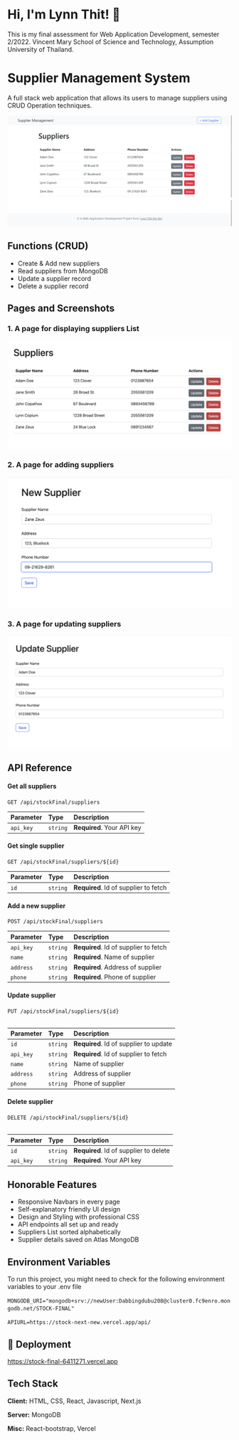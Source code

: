 # Hi, I'm Lynn Thit! 👋

This is my final assessment for Web Application Development, semester 2/2022. Vincent Mary School of Science and Technology, Assumption University of Thailand.

# Supplier Management System

A full stack web application that allows its users to manage suppliers using CRUD Operation techniques.

![App Screenshot](https://github.com/LynnT-2003/stock-final-6411271/blob/main/screenshots/image.png?raw=true)

## Functions (CRUD)

- Create & Add new suppliers
- Read suppliers from MongoDB
- Update a supplier record
- Delete a supplier record

## Pages and Screenshots

### 1. A page for displaying suppliers List

![App Screenshot](https://github.com/LynnT-2003/stock-final-6411271/blob/main/screenshots/Screenshot_2566-03-19_at_03.41.04.png?raw=true)

### 2. A page for adding suppliers

![App Screenshot](https://github.com/LynnT-2003/stock-final-6411271/blob/main/screenshots/Screenshot_2566-03-19_at_03.42.16.png?raw=true)

### 3. A page for updating suppliers

![App Screenshot](https://github.com/LynnT-2003/stock-final-6411271/blob/main/screenshots/Screenshot_2566-03-19_at_03.41.34.png?raw=true)

## API Reference

#### Get all suppliers

```http
GET /api/stockFinal/suppliers
```

| Parameter | Type     | Description                |
| :-------- | :------- | :------------------------- |
| `api_key` | `string` | **Required**. Your API key |

#### Get single supplier

```http
GET /api/stockFinal/suppliers/${id}
```

| Parameter | Type     | Description                           |
| :-------- | :------- | :------------------------------------ |
| `id`      | `string` | **Required**. Id of supplier to fetch |

#### Add a new supplier

```http
POST /api/stockFinal/suppliers

```

| Parameter | Type     | Description                           |
| :-------- | :------- | :------------------------------------ |
| `api_key` | `string` | **Required**. Id of supplier to fetch |
| `name`    | `string` | **Required**. Name of supplier        |
| `address` | `string` | **Required**. Address of supplier     |
| `phone`   | `string` | **Required**. Phone of supplier       |

#### Update supplier

```http
PUT /api/stockFinal/suppliers/${id}


```

| Parameter | Type     | Description                            |
| :-------- | :------- | :------------------------------------- |
| `id`      | `string` | **Required**. Id of supplier to update |
| `api_key` | `string` | **Required**. Id of supplier to fetch  |
| `name`    | `string` | Name of supplier                       |
| `address` | `string` | Address of supplier                    |
| `phone`   | `string` | Phone of supplier                      |

#### Delete supplier

```http
DELETE /api/stockFinal/suppliers/${id}


```

| Parameter | Type     | Description                            |
| :-------- | :------- | :------------------------------------- |
| `id`      | `string` | **Required**. Id of supplier to delete |
| `api_key` | `string` | **Required**. Your API key             |

## Honorable Features

- Responsive Navbars in every page
- Self-explanatory friendly UI design
- Design and Styling with professional CSS
- API endpoints all set up and ready
- Suppliers List sorted alphabetically
- Supplier details saved on Atlas MongoDB

## Environment Variables

To run this project, you might need to check for the following environment variables to your .env file

`MONGODB_URI="mongodb+srv://newUser:Dabbingdubu208@cluster0.fc9enro.mongodb.net/STOCK-FINAL"`

`APIURL=https://stock-next-new.vercel.app/api/`

## 🔗 Deployment

https://stock-final-6411271.vercel.app

## Tech Stack

**Client:** HTML, CSS, React, Javascript, Next.js

**Server:** MongoDB

**Misc:** React-bootstrap, Vercel
